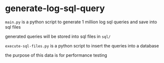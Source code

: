 # generate-log-sql-query
`main.py` is a python script to generate 1 million log sql queries and save into sql files

generated queries will be stored into sql files in `sql/`

`execute-sql-files.py` is a python script to insert the queries into a database



the purpose of this data is for performance testing
